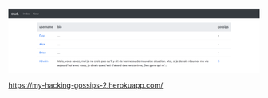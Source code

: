 ![screenshot](public/thp_gossips_2_screenshot.png?raw=true)

https://my-hacking-gossips-2.herokuapp.com/

